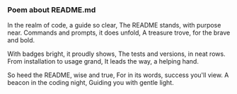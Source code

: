 ### Poem about README.md

In the realm of code, a guide so clear,
The README stands, with purpose near.
Commands and prompts, it does unfold,
A treasure trove, for the brave and bold.

With badges bright, it proudly shows,
The tests and versions, in neat rows.
From installation to usage grand,
It leads the way, a helping hand.

So heed the README, wise and true,
For in its words, success you'll view.
A beacon in the coding night,
Guiding you with gentle light.
